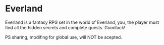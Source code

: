 # Everland
Everland is a fantasy RPG set in the world of Everland, you, the player must find all the hidden secrets and complete quests. Goodluck!

PS sharing, modifing for global use, will NOT be acepted.
